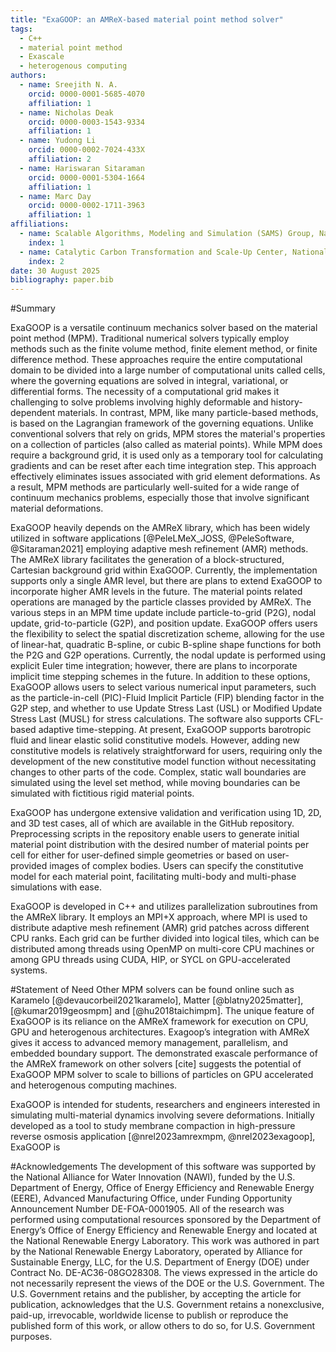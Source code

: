 ```yaml
---
title: "ExaGOOP: an AMReX-based material point method solver"
tags:
  - C++
  - material point method
  - Exascale
  - heterogenous computing
authors:
  - name: Sreejith N. A.
    orcid: 0000-0001-5685-4070
    affiliation: 1
  - name: Nicholas Deak
    orcid: 0000-0003-1543-9334
    affiliation: 1
  - name: Yudong Li
    orcid: 0000-0002-7024-433X
    affiliation: 2
  - name: Hariswaran Sitaraman
    orcid: 0000-0001-5304-1664
    affiliation: 1
  - name: Marc Day
    orcid: 0000-0002-1711-3963
    affiliation: 1
affiliations:
  - name: Scalable Algorithms, Modeling and Simulation (SAMS) Group, National Renewable Energy Laboratory, USA
    index: 1
  - name: Catalytic Carbon Transformation and Scale-Up Center, National Renewable Energy Laboratory, USA
    index: 2  
date: 30 August 2025
bibliography: paper.bib
---
```

#Summary

ExaGOOP is a versatile continuum mechanics solver based on the material point method (MPM). Traditional numerical solvers typically employ methods such as the finite volume method, finite element method, or finite difference method. These approaches require the entire computational domain to be divided into a large number of computational units called cells, where the governing equations are solved in integral, variational, or differential forms. The necessity of a computational grid makes it challenging to solve problems involving highly deformable and history-dependent materials. In contrast, MPM, like many particle-based methods, is based on the Lagrangian framework of the governing equations. Unlike conventional solvers that rely on grids, MPM stores the material's properties on a collection of particles (also called as material points). While MPM does require a background grid, it is used only as a temporary tool for calculating gradients and can be reset after each time integration step. This approach effectively eliminates issues associated with grid element deformations. As a result, MPM methods are particularly well-suited for a wide range of continuum mechanics problems, especially those that involve significant material deformations.

ExaGOOP heavily depends on the AMReX library, which has been widely utilized in software applications [@PeleLMeX_JOSS, @PeleSoftware, @Sitaraman2021] employing adaptive mesh refinement (AMR) methods. The AMReX library  facilitates the generation of a block-structured, Cartesian background grid within ExaGOOP. Currently, the implementation supports only a single AMR level, but there are plans to extend ExaGOOP to incorporate higher AMR levels in the future. The material points related operations are managed by the particle classes provided by AMReX. The various steps in an MPM time update include particle-to-grid (P2G), nodal update, grid-to-particle (G2P), and position update. ExaGOOP offers users the flexibility to select the spatial discretization scheme, allowing for the use of linear-hat, quadratic B-spline, or cubic B-spline shape functions for both the P2G and G2P operations. Currently, the nodal update is performed using explicit Euler time integration; however, there are plans to incorporate implicit time stepping schemes in the future. In addition to these options, ExaGOOP allows users to select various numerical input parameters, such as the particle-in-cell (PIC)-Fluid Implicit Particle (FIP) blending factor in the G2P step, and whether to use Update Stress Last (USL) or Modified Update Stress Last (MUSL) for stress calculations. The software also supports CFL-based adaptive time-stepping. At present, ExaGOOP supports barotropic fluid and linear elastic solid constitutive models. However, adding new constitutive models is relatively straightforward for users, requiring only the development of the new constitutive model function without necessitating changes to other parts of the code. Complex, static wall boundaries are simulated using the level set method, while moving boundaries can be simulated with fictitious rigid material points.

ExaGOOP has undergone extensive validation and verification using 1D, 2D, and 3D test cases, all of which are available in the GitHub repository. Preprocessing scripts in the repository enable users to generate initial material point distribution with the desired number of material points per cell for either for user-defined simple geometries or based on user-provided images of complex bodies. Users can specify the constitutive model for each material point, facilitating multi-body and multi-phase simulations with ease.

ExaGOOP is developed in C++ and utilizes parallelization subroutines from the AMReX library. It employs an MPI+X approach, where MPI is used to distribute adaptive mesh refinement (AMR) grid patches across different CPU ranks. Each grid can be further divided into logical tiles, which can be distributed among threads using OpenMP on multi-core CPU machines or among GPU threads using CUDA, HIP, or SYCL on GPU-accelerated systems.

#Statement of Need
Other MPM solvers can be found online such as Karamelo [@devaucorbeil2021karamelo], Matter [@blatny2025matter], [@kumar2019geosmpm] and [@hu2018taichimpm]. The unique feature of ExaGOOP is its reliance on the AMReX framework for execution on CPU, GPU and heterogenous architectures. Exagoop’s integration with AMReX gives it access to advanced memory management, parallelism, and embedded boundary support. The demonstrated exascale performance of the AMReX framework on other solvers [cite] suggests the potential of ExaGOOP MPM solver to scale to billions of particles on GPU accelerated and heterogenous computing machines.

ExaGOOP is intended for students, researchers and engineers interested in simulating multi-material dynamics involving severe deformations. Initially developed as a tool to study membrane compaction in high-pressure reverse osmosis application [@nrel2023amrexmpm, @nrel2023exagoop], ExaGOOP is 


#Acknowledgements
The development of this software was supported by the National Alliance for Water Innovation (NAWI), funded by the U.S. Department of Energy, Office of Energy Efficiency and Renewable Energy (EERE), Advanced Manufacturing Office, under Funding Opportunity Announcement Number DE-FOA-0001905. All of the research was performed using computational resources sponsored by the Department of Energy’s Office of Energy Efficiency and Renewable Energy and located at the National Renewable Energy Laboratory. This work was authored in part by the National Renewable Energy Laboratory, operated by Alliance for Sustainable Energy, LLC, for the U.S. Department of Energy (DOE) under Contract No. DE-AC36-08GO28308. The views expressed in the article do not
necessarily represent the views of the DOE or the U.S. Government. The U.S. Government retains and the publisher, by accepting the article for publication, acknowledges that the U.S. Government retains a nonexclusive, paid-up, irrevocable, worldwide license to publish or reproduce the published form of this work, or allow others to do so, for U.S. Government purposes.
